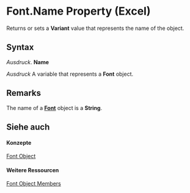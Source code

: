 
# Font.Name Property (Excel)

Returns or sets a  **Variant** value that represents the name of the object.


## Syntax

 _Ausdruck_. **Name**

 _Ausdruck_ A variable that represents a **Font** object.


## Remarks

The name of a  **[Font](f4788ba4-1c4c-2f03-4d73-194bc9316825.md)** object is a **String**.


## Siehe auch


#### Konzepte


[Font Object](f4788ba4-1c4c-2f03-4d73-194bc9316825.md)
#### Weitere Ressourcen


[Font Object Members](http://msdn.microsoft.com/library/537d89ae-59c5-0420-029a-32a2c385f02c%28Office.15%29.aspx)